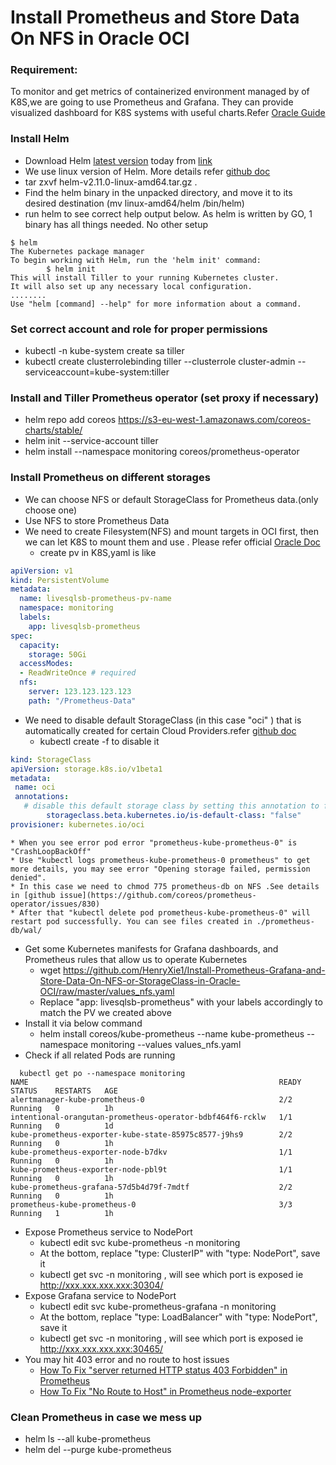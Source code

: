 # Install Prometheus and Store Data On NFS  in Oracle OCI

###  Requirement:
To monitor and get metrics of containerized environment managed by of K8S,we are going to use Prometheus and Grafana. They can provide visualized dashboard for K8S systems with useful charts.Refer [Oracle Guide](https://cloudnative.oracle.com/template.html#observability-and-analysis/telemetry/prometheus/prometheus101.md)

### Install Helm
* Download Helm [latest version](https://github.com/helm/helm/releases/tag/v2.11.0) today from [link](https://storage.googleapis.com/kubernetes-helm/helm-v2.11.0-linux-amd64.tar.gz)
* We use linux version of Helm. More details refer [github doc](https://github.com/helm/helm#install)
* tar zxvf helm-v2.11.0-linux-amd64.tar.gz .
* Find the helm binary in the unpacked directory, and move it to its desired destination (mv linux-amd64/helm /bin/helm)
* run helm to see correct help output below. As helm is written by GO, 1 binary has all things needed. No other setup

```
$ helm
The Kubernetes package manager
To begin working with Helm, run the 'helm init' command:
        $ helm init
This will install Tiller to your running Kubernetes cluster.
It will also set up any necessary local configuration.
........
Use "helm [command] --help" for more information about a command.
```
### Set correct account and role for proper permissions
* kubectl -n kube-system create sa tiller
* kubectl create clusterrolebinding tiller --clusterrole cluster-admin --serviceaccount=kube-system:tiller

### Install and Tiller Prometheus operator (set proxy if necessary)
* helm repo add coreos https://s3-eu-west-1.amazonaws.com/coreos-charts/stable/
* helm init --service-account tiller
* helm install --namespace monitoring coreos/prometheus-operator

### Install Prometheus on different storages
* We can choose NFS or default StorageClass for Prometheus data.(only choose one)
* Use NFS to store Prometheus Data
 * We need to create Filesystem(NFS) and mount targets in OCI first, then we can let K8S to mount them and use . Please refer official [Oracle Doc](https://docs.cloud.oracle.com/iaas/Content/File/Tasks/creatingfilesystems.htm)
   * create pv in K8S,yaml is like

```yaml
apiVersion: v1
kind: PersistentVolume
metadata:
  name: livesqlsb-prometheus-pv-name
  namespace: monitoring
  labels:
    app: livesqlsb-prometheus
spec:
  capacity:
    storage: 50Gi
  accessModes:
  - ReadWriteOnce # required
  nfs:
    server: 123.123.123.123
    path: "/Prometheus-Data"
```

 * We need to disable default StorageClass (in this case "oci" ) that is automatically created for certain Cloud Providers.refer [github doc](https://github.com/coreos/prometheus-operator/blob/master/Documentation/user-guides/storage.md)
   * kubectl create -f <below yaml> to disable it

 ```yaml
kind: StorageClass
apiVersion: storage.k8s.io/v1beta1
metadata:
  name: oci
  annotations:
    # disable this default storage class by setting this annotation to false.
         storageclass.beta.kubernetes.io/is-default-class: "false"
provisioner: kubernetes.io/oci
```
    * When you see error pod error "prometheus-kube-prometheus-0" is "CrashLoopBackOff"
    * Use "kubectl logs prometheus-kube-prometheus-0 prometheus" to get more details, you may see error "Opening storage failed, permission denied".
    * In this case we need to chmod 775 prometheus-db on NFS .See details in [github issue](https://github.com/coreos/prometheus-operator/issues/830)
    * After that "kubectl delete pod prometheus-kube-prometheus-0" will restart pod successfully. You can see files created in ./prometheus-db/wal/
* Get some Kubernetes manifests for Grafana dashboards, and Prometheus rules that allow us to operate Kubernetes
  * wget https://github.com/HenryXie1/Install-Prometheus-Grafana-and-Store-Data-On-NFS-or-StorageClass-in-Oracle-OCI/raw/master/values_nfs.yaml
  * Replace "app: livesqlsb-prometheus" with your labels accordingly to match the PV we created above
* Install it via below command
  * helm install coreos/kube-prometheus --name kube-prometheus --namespace monitoring --values values_nfs.yaml
* Check if all related Pods are running

```
  kubectl get po --namespace monitoring
NAME                                                        READY     STATUS    RESTARTS   AGE
alertmanager-kube-prometheus-0                              2/2       Running   0          1h
intentional-orangutan-prometheus-operator-bdbf464f6-rcklw   1/1       Running   0          1d
kube-prometheus-exporter-kube-state-85975c8577-j9hs9        2/2       Running   0          1h
kube-prometheus-exporter-node-b7dkv                         1/1       Running   0          1h
kube-prometheus-exporter-node-pbl9t                         1/1       Running   0          1h
kube-prometheus-grafana-57d5b4d79f-7mdtf                    2/2       Running   0          1h
prometheus-kube-prometheus-0                                3/3       Running   1          1h
```
 
* Expose Prometheus service to NodePort
  * kubectl edit svc kube-prometheus -n monitoring
   * At the bottom, replace "type: ClusterIP" with "type: NodePort", save it
   * kubectl get svc -n monitoring , will see which port is exposed ie http://xxx.xxx.xxx.xxx:30304/
* Expose Grafana service to NodePort
   * kubectl edit svc kube-prometheus-grafana -n monitoring
   * At the bottom, replace "type: LoadBalancer" with "type: NodePort", save it
   * kubectl get svc -n monitoring , will see which port is exposed ie http://xxx.xxx.xxx.xxx:30465/
* You may hit 403 error and no route to host issues
  * [How To Fix "server returned HTTP status 403 Forbidden" in Prometheus](http://www.henryxieblogs.com/2018/11/how-to-fix-server-returned-http-status.html)
  * [How To Fix "No Route to Host" in Prometheus node-exporter](http://www.henryxieblogs.com/2018/11/how-to-fix-no-route-to-host-in.html)

### Clean Prometheus in case we mess up
* helm ls --all kube-prometheus
* helm del --purge kube-prometheus

